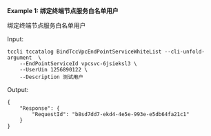 **Example 1: 绑定终端节点服务白名单用户**

绑定终端节点服务白名单用户

Input: 

```
tccli tccatalog BindTccVpcEndPointServiceWhiteList --cli-unfold-argument  \
    --EndPointServiceId vpcsvc-6jsieksl3 \
    --UserUin 1256890122 \
    --Description 测试用户
```

Output: 
```
{
    "Response": {
        "RequestId": "b8sd7dd7-ekd4-4e5e-993e-e5db64fa21c1"
    }
}
```

